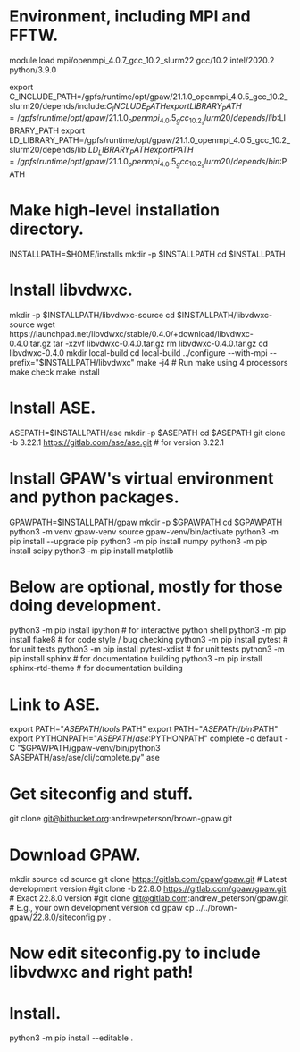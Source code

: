 
# Environment, including MPI and FFTW.

module load mpi/openmpi_4.0.7_gcc_10.2_slurm22 gcc/10.2 intel/2020.2 python/3.9.0

export C_INCLUDE_PATH=/gpfs/runtime/opt/gpaw/21.1.0_openmpi_4.0.5_gcc_10.2_slurm20/depends/include:$C_INCLUDE_PATH
export LIBRARY_PATH=/gpfs/runtime/opt/gpaw/21.1.0_openmpi_4.0.5_gcc_10.2_slurm20/depends/lib:$LIBRARY_PATH
export LD_LIBRARY_PATH=/gpfs/runtime/opt/gpaw/21.1.0_openmpi_4.0.5_gcc_10.2_slurm20/depends/lib:$LD_LIBRARY_PATH
export PATH=/gpfs/runtime/opt/gpaw/21.1.0_openmpi_4.0.5_gcc_10.2_slurm20/depends/bin:$PATH


# Make high-level installation directory.
INSTALLPATH=$HOME/installs
mkdir -p $INSTALLPATH
cd $INSTALLPATH

# Install libvdwxc.
mkdir -p $INSTALLPATH/libvdwxc-source
cd $INSTALLPATH/libvdwxc-source
wget https://launchpad.net/libvdwxc/stable/0.4.0/+download/libvdwxc-0.4.0.tar.gz
tar -xzvf libvdwxc-0.4.0.tar.gz
rm libvdwxc-0.4.0.tar.gz
cd libvdwxc-0.4.0
mkdir local-build
cd local-build
../configure --with-mpi --prefix="$INSTALLPATH/libvdwxc"
make -j4   # Run make using 4 processors
make check
make install

# Install ASE.
ASEPATH=$INSTALLPATH/ase
mkdir -p $ASEPATH
cd $ASEPATH
git clone -b 3.22.1 https://gitlab.com/ase/ase.git  # for version 3.22.1

# Install GPAW's virtual environment and python packages.
GPAWPATH=$INSTALLPATH/gpaw
mkdir -p $GPAWPATH
cd $GPAWPATH
python3 -m venv gpaw-venv
source gpaw-venv/bin/activate
python3 -m pip install --upgrade pip
python3 -m pip install numpy
python3 -m pip install scipy
python3 -m pip install matplotlib
# Below are optional, mostly for those doing development.
python3 -m pip install ipython  # for interactive python shell
python3 -m pip install flake8  # for code style / bug checking
python3 -m pip install pytest  # for unit tests
python3 -m pip install pytest-xdist  # for unit tests
python3 -m pip install sphinx  # for documentation building
python3 -m pip install sphinx-rtd-theme  # for documentation building

# Link to ASE.
export PATH="$ASEPATH/tools:$PATH"
export PATH="$ASEPATH/bin:$PATH"
export PYTHONPATH="$ASEPATH/ase:$PYTHONPATH"
complete -o default -C "$GPAWPATH/gpaw-venv/bin/python3 $ASEPATH/ase/ase/cli/complete.py" ase

# Get siteconfig and stuff.
git clone git@bitbucket.org:andrewpeterson/brown-gpaw.git

# Download GPAW.
mkdir source
cd source
git clone https://gitlab.com/gpaw/gpaw.git  # Latest development version
#git clone -b 22.8.0 https://gitlab.com/gpaw/gpaw.git  # Exact 22.8.0 version
#git clone git@gitlab.com:andrew_peterson/gpaw.git  # E.g., your own development version
cd gpaw
cp ../../brown-gpaw/22.8.0/siteconfig.py .

# Now edit siteconfig.py to include libvdwxc and right path!

# Install.
python3 -m pip install --editable .
